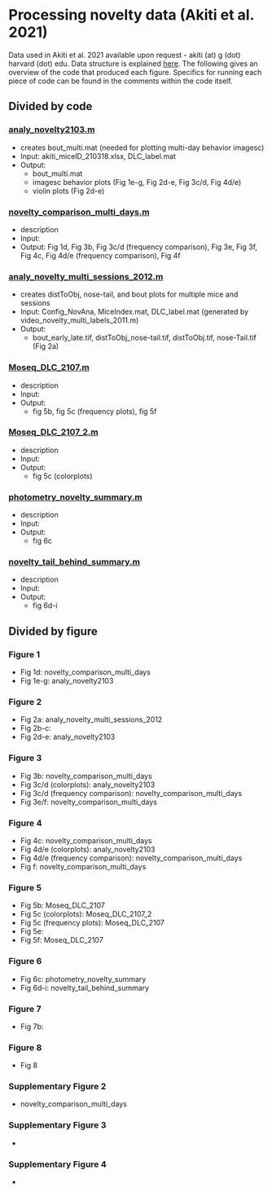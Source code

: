 # Processing novelty data (Akiti et al. 2021)

Data used in Akiti et al. 2021 available upon request - akiti (at) g (dot) harvard (dot) edu. Data structure is explained [here](https://github.com/ckakiti/Novelty_paper_2021/blob/main/DataStructure.md). The following gives an overview of the code that produced each figure. Specifics for running each piece of code can be found in the comments within the code itself.

## Divided by code

### [analy_novelty2103.m](https://github.com/ckakiti/Novelty_paper_2021/blob/main/primary_code/analy_novelty2103.m)
- creates bout_multi.mat (needed for plotting multi-day behavior imagesc)
- Input: akiti_miceID_210318.xlsx, DLC_label.mat
- Output: 
  - bout_multi.mat
  - imagesc behavior plots (Fig 1e-g, Fig 2d-e, Fig 3c/d, Fig 4d/e)
  - violin plots (Fig 2d-e)

### [novelty_comparison_multi_days.m](https://github.com/ckakiti/Novelty_paper_2021/blob/main/primary_code/novelty_comparison_multi_days.m)
- description
- Input:
- Output: Fig 1d, Fig 3b, Fig 3c/d (frequency comparison), Fig 3e, Fig 3f, Fig 4c, Fig 4d/e (frequency comparison), Fig 4f

### [analy_novelty_multi_sessions_2012.m](https://github.com/ckakiti/Novelty_paper_2021/blob/main/primary_code/analy_novelty_multi_sessions_2012.m)
- creates distToObj, nose-tail, and bout plots for multiple mice and sessions
- Input: Config_NovAna, MiceIndex.mat, DLC_label.mat (generated by video_novelty_multi_labels_2011.m)
- Output: 
  - bout_early_late.tif, distToObj_nose-tail.tif, distToObj.tif, nose-Tail.tif (Fig 2a)

### [Moseq_DLC_2107.m](https://github.com/ckakiti/Novelty_paper_2021/blob/main/primary_code/Moseq_DLC_2107.m)
- description
- Input:
- Output:
  - fig 5b, fig 5c (frequency plots), fig 5f

### [Moseq_DLC_2107_2.m](https://github.com/ckakiti/Novelty_paper_2021/blob/main/primary_code/Moseq_DLC_2107_2.m)
- description
- Input:
- Output:
  - fig 5c (colorplots)

### [photometry_novelty_summary.m](https://github.com/ckakiti/Novelty_paper_2021/blob/main/primary_code/photometry_novelty_summary.m)
- description
- Input:
- Output:
  - fig 6c

### [novelty_tail_behind_summary.m](https://github.com/ckakiti/Novelty_paper_2021/blob/main/primary_code/novelty_tail_behind_summary.m)
- description
- Input:
- Output:
  - fig 6d-i

## Divided by figure

### Figure 1
- Fig 1d: novelty_comparison_multi_days
- Fig 1e-g: analy_novelty2103

### Figure 2
- Fig 2a: analy_novelty_multi_sessions_2012
- Fig 2b-c: 
- Fig 2d-e: analy_novelty2103

### Figure 3
- Fig 3b: novelty_comparison_multi_days
- Fig 3c/d (colorplots): analy_novelty2103
- Fig 3c/d (frequency comparison): novelty_comparison_multi_days
- Fig 3e/f: novelty_comparison_multi_days

### Figure 4
- Fig 4c: novelty_comparison_multi_days
- Fig 4d/e (colorplots): analy_novelty2103
- Fig 4d/e (frequency comparison): novelty_comparison_multi_days
- Fig f: novelty_comparison_multi_days

### Figure 5
- Fig 5b: Moseq_DLC_2107
- Fig 5c (colorplots): Moseq_DLC_2107_2
- Fig 5c (frequency plots): Moseq_DLC_2107
- Fig 5e:
- Fig 5f: Moseq_DLC_2107

### Figure 6
- Fig 6c: photometry_novelty_summary
- Fig 6d-i: novelty_tail_behind_summary

### Figure 7
- Fig 7b:

### Figure 8
- Fig 8

### Supplementary Figure 2
- novelty_comparison_multi_days

### Supplementary Figure 3
- 

### Supplementary Figure 4
- 
